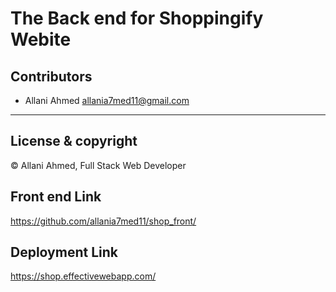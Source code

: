 # The Back end for Shoppingify Webite

## Contributors
- Allani Ahmed <allania7med11@gmail.com>

---
## License & copyright
© Allani Ahmed, Full Stack Web Developer

## Front end Link
https://github.com/allania7med11/shop_front/

## Deployment Link
https://shop.effectivewebapp.com/
